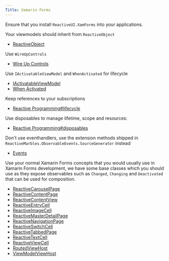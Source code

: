 ```yaml
---
Title: Xamarin Forms
---
```


Ensure that you install `ReactiveUI.XamForms` into your applications.

Your viewmodels should inherit from `ReactiveObject`

- [ReactiveObject](~/api/ReactiveUI.ReactiveObject.yml)

Use `WireUpControls`

- [Wire Up Controls](~/docs/handbook/data-binding/xamarin-android/wire-up-controls.md)

Use `IActivatableViewModel` and `WhenActivated` for lifecycle

- [IActivatableViewModel](~/api/ReactiveUI.IActivatableViewModel.yml)
- [When Activated](~/docs/handbook/when-activated.md)

Keep references to your subscriptions

- [Reactive Programming#lifecycle](~/docs/reactive-programming/index.md#lifecycle)

Use disposables to manage lifetime, scope and resources:

- [Reactive Programming#disposables](~/docs/reactive-programming/index.md#disposables)

Don't use eventhandlers, use the extension methods shipped in `ReactiveMarbles.ObservableEvents.SourceGenerator` instead

- [Events](~/docs/handbook/events.md)

Use your normal Xamarin Forms concepts that you would usually use in  Xamarin Forms development, we have some base classes which you should use as they expose observables such as `Changed`, `Changing` and `Deactivated` that can be used for composition.

- [ReactiveCarouselPage](~/api/ReactiveUI.XamForms.ReactiveCarouselPage-1.yml)
- [ReactiveContentPage](~/api/ReactiveUI.XamForms.ReactiveContentPage-1.yml)
- [ReactiveContentView](~/api/ReactiveUI.XamForms.ReactiveContentView-1.yml)
- [ReactiveEntryCell](~/api/ReactiveUI.XamForms.ReactiveEntryCell-1.yml)
- [ReactiveImageCell](~/api/ReactiveUI.XamForms.ReactiveImageCell-1.yml)
- [ReactiveMasterDetailPage](~/api/ReactiveUI.XamForms.ReactiveMasterDetailPage-1.yml)
- [ReactiveNavigationPage](~/api/ReactiveUI.XamForms.ReactiveNavigationPage-1.yml)
- [ReactiveSwitchCell](~/api/ReactiveUI.XamForms.ReactiveSwitchCell-1.yml)
- [ReactiveTabbedPage](~/api/ReactiveUI.XamForms.ReactiveTabbedPage-1.yml)
- [ReactiveTextCell](~/api/ReactiveUI.XamForms.ReactiveTextCell-1.yml)
- [ReactiveViewCell](~/api/ReactiveUI.XamForms.ReactiveViewCell-1.yml)
- [RoutedViewHost](~/api/ReactiveUI.XamForms.RoutedViewHost.yml)
- [ViewModelViewHost](~/api/ReactiveUI.XamForms.ViewModelViewHost.yml)


